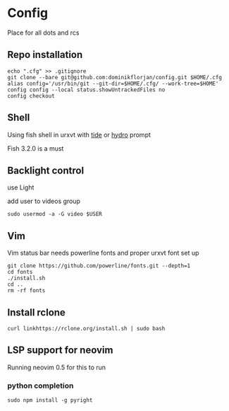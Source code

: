 # Config

Place for all dots and rcs 

## Repo installation

```console
echo ".cfg" >> .gitignore
git clone --bare git@github.com:dominikflorjan/config.git $HOME/.cfg
alias config='/usr/bin/git --git-dir=$HOME/.cfg/ --work-tree=$HOME'
config config --local status.showUntrackedFiles no
config checkout
```

## Shell

Using fish shell in urxvt with [tide](https://github.com/IlanCosman/tide) or [hydro](https://github.com/jorgebucaran/hydro) prompt

Fish 3.2.0 is a must

## Backlight control 

use Light

add user to videos group
```
sudo usermod -a -G video $USER
```

## Vim

Vim status bar needs powerline fonts and proper urxvt font set up

```console
git clone https://github.com/powerline/fonts.git --depth=1
cd fonts 
./install.sh
cd ..
rm -rf fonts
```

## Install rclone

```console
curl linkhttps://rclone.org/install.sh | sudo bash
```

## LSP support for neovim 

Running neovim 0.5 for this to run

### python completion 
```
sudo npm install -g pyright
```
